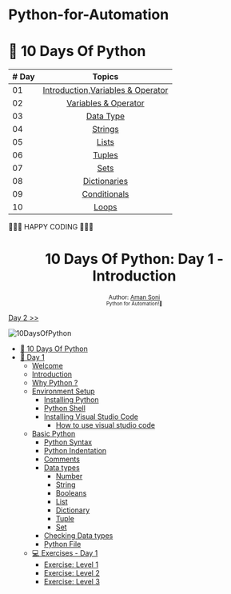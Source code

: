 # Python-for-Automation

# 🐍 10 Days Of Python

|# Day | Topics                                                    |
|------|:---------------------------------------------------------:|
| 01  |  [Introduction,Variables & Operator ](./readme.md)|
| 02  |  [Variables & Operator](./02_Day_Variables_builtin_functions/02_variables_builtin_functions.md)|
| 03  |  [Data Type](./03_Day_Operators/03_operators.md)|
| 04  |  [Strings](./04_Day_Strings/04_strings.md)|
| 05  |  [Lists](./05_Day_Lists/05_lists.md)|
| 06  |  [Tuples](./06_Day_Tuples/06_tuples.md)|
| 07  |  [Sets](./07_Day_Sets/07_sets.md)|
| 08  |  [Dictionaries](./08_Day_Dictionaries/08_dictionaries.md)|
| 09  |  [Conditionals](./09_Day_Conditionals/09_conditionals.md)|
| 10  |  [Loops](./10_Day_Loops/10_loops.md)|

🧡🧡🧡 HAPPY CODING 🧡🧡🧡


<div align="center">
  <h1> 10 Days Of Python: Day 1 - Introduction</h1>
  <sub>Author:
  <a href="https://www.linkedin.com/in/aman-soni-779490153/" target="_blank">Aman Soni</a><br>
  <small> Python for Automation!🧡</small>
  </sub>
</div>


[Day 2 >>](./02_Day_Variables_builtin_functions/02_variables_builtin_functions.md)

![10DaysOfPython](./images/30DaysOfPython_banner3@2x.png)

- [ 🐍  10 Days Of Python](#-10-days-of-python)
- [📘 Day 1](#-day-1)
  - [Welcome](#welcome)
  - [Introduction](#introduction)
  - [Why Python ?](#why-python-)
  - [Environment Setup](#environment-setup)
    - [Installing Python](#installing-python)
    - [Python Shell](#python-shell)
    - [Installing Visual Studio Code](#installing-visual-studio-code)
      - [How to use visual studio code](#how-to-use-visual-studio-code)
  - [Basic Python](#basic-python)
    - [Python Syntax](#python-syntax)
    - [Python Indentation](#python-indentation)
    - [Comments](#comments)
    - [Data types](#data-types)
      - [Number](#number)
      - [String](#string)
      - [Booleans](#booleans)
      - [List](#list)
      - [Dictionary](#dictionary)
      - [Tuple](#tuple)
      - [Set](#set)
    - [Checking Data types](#checking-data-types)
    - [Python File](#python-file)
  - [💻 Exercises - Day 1](#-exercises---day-1)
    - [Exercise: Level 1](#exercise-level-1)
    - [Exercise: Level 2](#exercise-level-2)
    - [Exercise: Level 3](#exercise-level-3)

